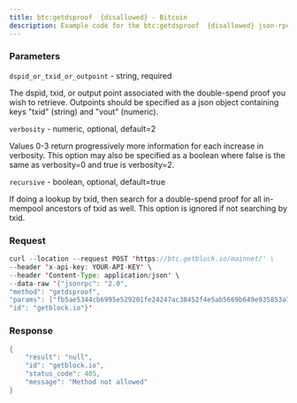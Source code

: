 ```yaml
---
title: btc:getdsproof  {disallowed} - Bitcoin
description: Example code for the btc:getdsproof  {disallowed} json-rpc method. Сomplete guide on how to use btc:getdsproof  {disallowed} json-rpc in GetBlock.io Web3 documentation.
---
```


### Parameters


`dspid_or_txid_or_outpoint` - string, required

The dspid, txid, or output point associated with the double-spend proof
you wish to retrieve. Outpoints should be specified as a json object
containing keys "txid" (string) and "vout" (numeric).

`verbosity` - numeric, optional, default=2

Values 0-3 return progressively more information for each increase in
verbosity. This option may also be specified as a boolean where false is
the same as verbosity=0 and true is verbosity=2.

`recursive` - boolean, optional, default=true

If doing a lookup by txid, then search for a double-spend proof for all
in-mempool ancestors of txid as well. This option is ignored if not
searching by txid.

### Request

``` java
curl --location --request POST 'https://btc.getblock.io/mainnet/' \
--header 'x-api-key: YOUR-API-KEY' \
--header 'Content-Type: application/json' \
--data-raw '{"jsonrpc": "2.0",
"method": "getdsproof",
"params": ["fb5ae5344cb6995e529201fe24247ac38452f4e5ab5669b649e935853a7a180a", null, null],
"id": "getblock.io"}'
```

###  Response

``` java
{
    "result": "null",
    "id": "getblock.io",
    "status_code": 405,
    "message": "Method not allowed"
}
```

